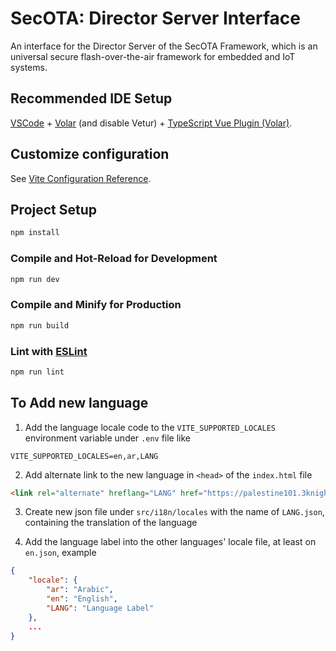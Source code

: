 # SecOTA: Director Server Interface

An interface for the Director Server of the SecOTA Framework, which is an universal secure flash-over-the-air framework for embedded and IoT systems.

## Recommended IDE Setup

[VSCode](https://code.visualstudio.com/) + [Volar](https://marketplace.visualstudio.com/items?itemName=Vue.volar) (and disable Vetur) + [TypeScript Vue Plugin (Volar)](https://marketplace.visualstudio.com/items?itemName=Vue.vscode-typescript-vue-plugin).

## Customize configuration

See [Vite Configuration Reference](https://vitejs.dev/config/).

## Project Setup

```sh
npm install
```

### Compile and Hot-Reload for Development

```sh
npm run dev
```

### Compile and Minify for Production

```sh
npm run build
```

### Lint with [ESLint](https://eslint.org/)

```sh
npm run lint
```

## To Add new language

1. Add the language locale code to the `VITE_SUPPORTED_LOCALES` environment variable under `.env` file like

```
VITE_SUPPORTED_LOCALES=en,ar,LANG
```

2. Add alternate link to the new language in `<head>` of the `index.html` file

```html
<link rel="alternate" hreflang="LANG" href="https://palestine101.3knights.tech/LANG" >
```

3. Create new json file under `src/i18n/locales` with the name of `LANG.json`, containing the translation of the language

4. Add the language label into the other languages' locale file, at least on `en.json`, example

```json
{
    "locale": {
        "ar": "Arabic",
        "en": "English",
        "LANG": "Language Label"
    },
    ...
}
```